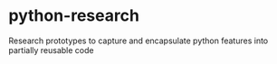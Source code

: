 # python-research
Research prototypes to capture and encapsulate python features into partially reusable code

